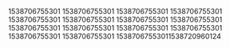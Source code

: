 1538706755301
1538706755301
1538706755301
1538706755301
1538706755301
1538706755301
1538706755301
1538706755301
1538706755301
1538706755301
1538706755301
1538706755301
1538706755301
1538706755301
15387067553011538720960124
